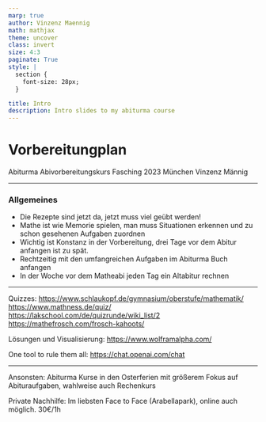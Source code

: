 ```yaml
---
marp: true
author: Vinzenz Maennig
math: mathjax
theme: uncover
class: invert
size: 4:3
paginate: True
style: |
  section {
    font-size: 28px;
  }

title: Intro
description: Intro slides to my abiturma course
---
```

# Vorbereitungplan
Abiturma Abivorbereitungskurs
Fasching 2023 München
Vinzenz Männig

---
<!--header: Vorbereitungplan | Allgemeines-->
<!--footer: Abiturma Abivorbereitungskurs | Fasching 2023 München | Vinzenz Männig-->
### Allgemeines
- Die Rezepte sind jetzt da, jetzt muss viel geübt werden!
- Mathe ist wie Memorie spielen, man muss Situationen erkennen und zu schon gesehenen Aufgaben zuordnen
- Wichtig ist Konstanz in der Vorbereitung, drei Tage vor dem Abitur anfangen ist zu spät.
- Rechtzeitig mit den umfangreichen Aufgaben im Abiturma Buch anfangen
- In der Woche vor dem Matheabi jeden Tag ein Altabitur rechnen

---
<!--header: Vorbereitungplan | Tools-->
Quizzes:
https://www.schlaukopf.de/gymnasium/oberstufe/mathematik/
https://www.mathness.de/quiz/
https://lakschool.com/de/quizrunde/wiki_list/2
https://mathefrosch.com/frosch-kahoots/

Lösungen und Visualisierung:
https://www.wolframalpha.com/

One tool to rule them all:
https://chat.openai.com/chat

---
<!--header: Vorbereitungplan | Private Nachhilfe-->
Ansonsten:
Abiturma Kurse in den Osterferien mit größerem Fokus auf Abituraufgaben, wahlweise auch Rechenkurs

Private Nachhilfe:
Im liebsten Face to Face (Arabellapark), online auch möglich. 30€/1h